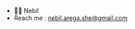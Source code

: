 - ✌🏼 Nebil
- Reach me : nebil.arega.she@gmail.com

<!---
nebilarega/nebilarega is a ✨ special ✨ repository because its `README.md` (this file) appears on your GitHub profile.
You can click the Preview link to take a look at your changes.
--->
